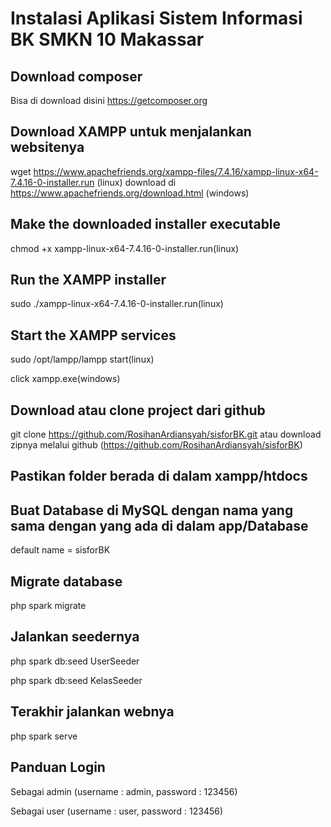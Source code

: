 # Instalasi Aplikasi Sistem Informasi BK SMKN 10 Makassar

## Download composer
Bisa di download disini 
https://getcomposer.org

## Download XAMPP untuk menjalankan websitenya
wget https://www.apachefriends.org/xampp-files/7.4.16/xampp-linux-x64-7.4.16-0-installer.run (linux)
download di https://www.apachefriends.org/download.html (windows)

## Make the downloaded installer executable
chmod +x xampp-linux-x64-7.4.16-0-installer.run(linux)

## Run the XAMPP installer
sudo ./xampp-linux-x64-7.4.16-0-installer.run(linux)

## Start the XAMPP services
sudo /opt/lampp/lampp start(linux)

click xampp.exe(windows)

## Download atau clone project dari github
git clone https://github.com/RosihanArdiansyah/sisforBK.git
atau download zipnya melalui github (https://github.com/RosihanArdiansyah/sisforBK)

## Pastikan folder berada di dalam xampp/htdocs

## Buat Database di MySQL dengan nama yang sama dengan yang ada di dalam app/Database
default name  = sisforBK

## Migrate database
php spark migrate

## Jalankan seedernya
php spark db:seed UserSeeder

php spark db:seed KelasSeeder

## Terakhir jalankan webnya
php spark serve

## Panduan Login
Sebagai admin (username : admin, password : 123456)

Sebagai user (username : user, password : 123456)